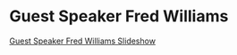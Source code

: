 # Guest Speaker Fred Williams


[Guest Speaker Fred Williams Slideshow](https://49thsecuritydivision.github.io/slideshows/2017/02-Friday-Nights/02-Guest-Speaker_Fred-Williams)
